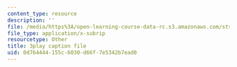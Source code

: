 ```yaml
---
content_type: resource
description: ''
file: /media/https%3A/open-learning-course-data-rc.s3.amazonaws.com/sts-081-innovation-systems-for-science-technology-energy-manufacturing-and-health-spring-2017/0d764444155c6030d66f7e5342b7ead0_mCxtdohSJZQ.srt
file_type: application/x-subrip
resourcetype: Other
title: 3play caption file
uid: 0d764444-155c-6030-d66f-7e5342b7ead0
---
```

